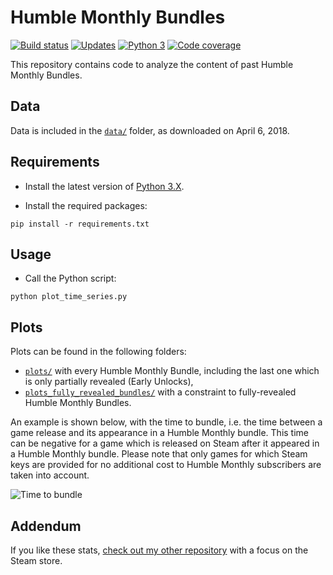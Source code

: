 # Humble Monthly Bundles

[![Build status][Build image]][Build] [![Updates][Dependency image]][PyUp] [![Python 3][Python3 image]][PyUp] [![Code coverage][Codecov image]][Codecov]

  [Build]: <https://github.com/woctezuma/humble-monthly/actions>
  [Build image]: <https://github.com/woctezuma/humble-monthly/workflows/Python application/badge.svg?branch=master>

  [PyUp]: https://pyup.io/repos/github/woctezuma/humble-monthly/
  [Dependency image]: https://pyup.io/repos/github/woctezuma/humble-monthly/shield.svg
  [Python3 image]: https://pyup.io/repos/github/woctezuma/humble-monthly/python-3-shield.svg

  [Codecov]: https://codecov.io/gh/woctezuma/humble-monthly
  [Codecov image]: https://codecov.io/gh/woctezuma/humble-monthly/branch/master/graph/badge.svg

This repository contains code to analyze the content of past Humble Monthly Bundles.

## Data ##

Data is included in the [`data/`](data/) folder, as downloaded on April 6, 2018.

## Requirements ##

- Install the latest version of [Python 3.X](https://www.python.org/downloads/).

- Install the required packages:

```
pip install -r requirements.txt
```

## Usage ##

- Call the Python script:

```
python plot_time_series.py
```

## Plots ##

Plots can be found in the following folders:
 * [`plots/`](https://github.com/woctezuma/humble-monthly/wiki/Partially-Revealed) with every Humble Monthly Bundle, including the last one which is only partially revealed (Early Unlocks),
 * [`plots_fully_revealed_bundles/`](https://github.com/woctezuma/humble-monthly/wiki/Completely-Revealed) with a constraint to fully-revealed Humble Monthly Bundles.  

An example is shown below, with the time to bundle, i.e. the time between a game release and its appearance in a Humble Monthly bundle. This time can be negative for a game which is released on Steam after it appeared in a Humble Monthly bundle. Please note that only games for which Steam keys are provided for no additional cost to Humble Monthly subscribers are taken into account. 

![Time to bundle](https://github.com/woctezuma/humble-monthly/wiki/plots/time_to_bundle__in_years_.png)

## Addendum

If you like these stats, [check out my other repository](https://github.com/woctezuma/steam-api) with a focus on the Steam store.
